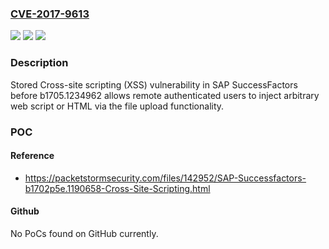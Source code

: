 ### [CVE-2017-9613](https://cve.mitre.org/cgi-bin/cvename.cgi?name=CVE-2017-9613)
![](https://img.shields.io/static/v1?label=Product&message=n%2Fa&color=blue)
![](https://img.shields.io/static/v1?label=Version&message=n%2Fa&color=blue)
![](https://img.shields.io/static/v1?label=Vulnerability&message=n%2Fa&color=brighgreen)

### Description

Stored Cross-site scripting (XSS) vulnerability in SAP SuccessFactors before b1705.1234962 allows remote authenticated users to inject arbitrary web script or HTML via the file upload functionality.

### POC

#### Reference
- https://packetstormsecurity.com/files/142952/SAP-Successfactors-b1702p5e.1190658-Cross-Site-Scripting.html

#### Github
No PoCs found on GitHub currently.

